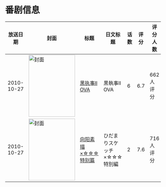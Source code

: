 # 番剧信息

|放送日期|封面|标题|日文标题|话数|评分|评分人数|
|---|---|---|---|---|---|---|
|2010-10-27|<img src="https://lain.bgm.tv/pic/cover/c/ce/46/9737_2Ux6E.jpg" alt="封面" style="width:150px;height:200px;object-fit:cover;">|[黑执事Ⅱ OVA](https://bangumi.tv/subject/9737)|黒執事Ⅱ OVA|6|6.7|662人评分|
|2010-10-27|<img src="https://lain.bgm.tv/pic/cover/c/26/86/9639_f3ku1.jpg" alt="封面" style="width:150px;height:200px;object-fit:cover;">|[向阳素描×☆☆☆ 特别篇](https://bangumi.tv/subject/9639)|ひだまりスケッチ×☆☆☆ 特別編|2|7.6|716人评分|
